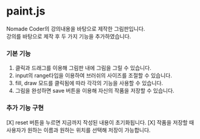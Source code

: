 # paint.js

Nomade Coder의 강의내용을 바탕으로 제작한 그림판입니다. <br />
강의를 바탕으로 제작 후 두 가지 기능을 추가하였습니다.<br />

### 기본 기능
1. 클릭과 드래그를 이용해 그림판 내에 그림을 그릴 수 있습니다.
2. input의 range타입을 이용하여 브러쉬의 사이즈를 조절할 수 있습니다.
3. fill, draw 모드를 클릭됨에 따라 각각의 기능을 사용할 수 있습니다.
4. 그림을 완성하면 save 버튼을 이용해 자신의 작품을 저장할 수 있습니다.

### 추가 기능 구현
[X] reset 버튼을 누르면 지금까지 작성된 내용이 초기화됩니다.
[X] 작품을 저장할 때 사용자가 원하는 이름과 원하는 위치를 선택해 저장이 가능합니다.
